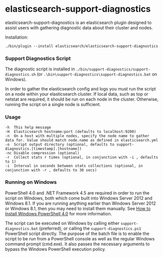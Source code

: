 elasticsearch-support-diagnostics
=================================

elasticsearch-support-diagnostics is an elasticsearch plugin designed
to assist users with gathering diagnostic data about their cluster and nodes.

Installation:

	./bin/plugin --install elasticsearch/elasticsearch-support-diagnostics
	

### Support Diagnostics Script

The diagnostic script is installed in `./bin/support-diagnostics/support-diagnostics.sh` (or `.\bin\support-diagnostics\support-diagnostics.bat` on Windows).

In order to gather the elasticsearch config and logs you must run the script on a node within your elasticsearch cluster.  If local data, such as top or netstat are required, it should be run on each node in the cluster.  Otherwise, running the script on a single node is sufficient.

### Usage

    -h  This help message
    -H  Elasticsearch hostname:port (defaults to localhost:9200)
    -n  On a host with multiple nodes, specify the node name to gather data for. Value should match node.name as defined in elasticsearch.yml
    -o  Script output directory (optional, defaults to support-diagnostics.[timestamp].[hostname])
    -nc Disable compression (optional)
    -r  Collect stats r times (optional, in conjunction with -i , defaults to 1)
    -i  Interval in seconds between stats collections (optional, in conjunction with -r , defaults to 30 secs)

### Running on Windows

PowerShell 4.0 and .NET Framework 4.5 are required in order to run the script on Windows, both which come built into Windows Server 2012 and Windows 8.1.  If you are running anything earlier than Windows Server 2012 or Windows 8.1, then you may need to install them manually.  See [How to Install Windows PowerShell 4.0](http://social.technet.microsoft.com/wiki/contents/articles/21016.how-to-install-windows-powershell-4-0.aspx) for more information.

The script can be executed on Windows by calling either `support-diagnostics.bat` (preferred), or calling the `support-diagnostics.ps1` PowerShell script directly.  The purpose of the batch file is to enable the script to be run from a PowerShell console as well as the regular Windows command prompt (cmd.exe).  It also passes the necessary arguments to bypass the Windows PowerShell execution policy.

